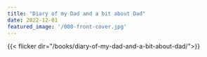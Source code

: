 ```yaml
---
title: "Diary of my Dad and a bit about Dad"
date: 2022-12-01
featured_image: '/000-front-cover.jpg'
---
```


{{< flicker dir="/books/diary-of-my-dad-and-a-bit-about-dad/">}}
